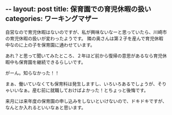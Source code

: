 --
layout: post
title: 保育園での育児休暇の扱い
categories: ワーキングマザー
--

自営なので育児休暇はないのですが、私が興味ないなーと思っていたら、川崎市の育児休暇の扱いが変わったようです。
隣の奥さんは第２子を産んで育児休暇中なのに上の子を保育園に通わせています。

あれ？と思って聞いてみたところ、２年ほど前から復帰の意思があるなら育児休暇中も保育園を継続できるらしいです。

がーん。知らなかった！！

まぁ、働いていなくても保育料は発生しますし、いろいろあるでしょうが、そりゃいいなぁ。産む前に就職しておけばよかった！とちょっと後悔です。

来月には来年度の保育園の申し込みをしないといけないので、ドキドキですが、なんとか入れるといいなぁと思います。

